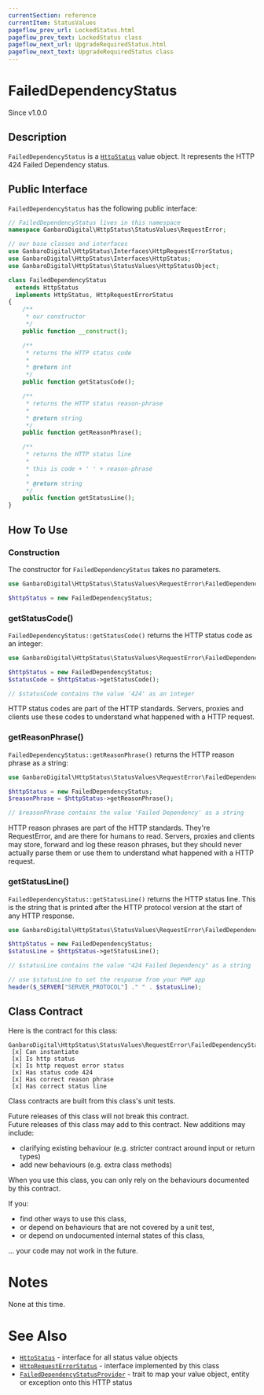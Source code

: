 ```yaml
---
currentSection: reference
currentItem: StatusValues
pageflow_prev_url: LockedStatus.html
pageflow_prev_text: LockedStatus class
pageflow_next_url: UpgradeRequiredStatus.html
pageflow_next_text: UpgradeRequiredStatus class
---
```


# FailedDependencyStatus

<div class="callout info">
Since v1.0.0
</div>

## Description

`FailedDependencyStatus` is a [`HttpStatus`](../Interfaces/HttpStatus.html) value object. It represents the HTTP 424 Failed Dependency status.

## Public Interface

`FailedDependencyStatus` has the following public interface:

```php
// FailedDependencyStatus lives in this namespace
namespace GanbaroDigital\HttpStatus\StatusValues\RequestError;

// our base classes and interfaces
use GanbaroDigital\HttpStatus\Interfaces\HttpRequestErrorStatus;
use GanbaroDigital\HttpStatus\Interfaces\HttpStatus;
use GanbaroDigital\HttpStatus\StatusValues\HttpStatusObject;

class FailedDependencyStatus
  extends HttpStatus
  implements HttpStatus, HttpRequestErrorStatus
{
    /**
     * our constructor
     */
    public function __construct();

    /**
     * returns the HTTP status code
     *
     * @return int
     */
    public function getStatusCode();

    /**
     * returns the HTTP status reason-phrase
     *
     * @return string
     */
    public function getReasonPhrase();

    /**
     * returns the HTTP status line
     *
     * this is code + ' ' + reason-phrase
     *
     * @return string
     */
    public function getStatusLine();
}
```

## How To Use

### Construction

The constructor for `FailedDependencyStatus` takes no parameters.

```php
use GanbaroDigital\HttpStatus\StatusValues\RequestError\FailedDependencyStatus;

$httpStatus = new FailedDependencyStatus;
```

### getStatusCode()

`FailedDependencyStatus::getStatusCode()` returns the HTTP status code as an integer:

```php
use GanbaroDigital\HttpStatus\StatusValues\RequestError\FailedDependencyStatus;

$httpStatus = new FailedDependencyStatus;
$statusCode = $httpStatus->getStatusCode();

// $statusCode contains the value '424' as an integer
```

HTTP status codes are part of the HTTP standards. Servers, proxies and clients use these codes to understand what happened with a HTTP request.

### getReasonPhrase()

`FailedDependencyStatus::getReasonPhrase()` returns the HTTP reason phrase as a string:

```php
use GanbaroDigital\HttpStatus\StatusValues\RequestError\FailedDependencyStatus;

$httpStatus = new FailedDependencyStatus;
$reasonPhrase = $httpStatus->getReasonPhrase();

// $reasonPhrase contains the value 'Failed Dependency' as a string
```

HTTP reason phrases are part of the HTTP standards. They're RequestError, and are there for humans to read. Servers, proxies and clients may store, forward and log these reason phrases, but they should never actually parse them or use them to understand what happened with a HTTP request.

### getStatusLine()

`FailedDependencyStatus::getStatusLine()` returns the HTTP status line. This is the string that is printed after the HTTP protocol version at the start of any HTTP response.

```php
use GanbaroDigital\HttpStatus\StatusValues\RequestError\FailedDependencyStatus;

$httpStatus = new FailedDependencyStatus;
$statusLine = $httpStatus->getStatusLine();

// $statusLine contains the value "424 Failed Dependency" as a string

// use $statusLine to set the response from your PHP app
header($_SERVER["SERVER_PROTOCOL"] ." " . $statusLine);
```

## Class Contract

Here is the contract for this class:

    GanbaroDigital\HttpStatus\StatusValues\RequestError\FailedDependencyStatus
     [x] Can instantiate
     [x] Is http status
     [x] Is http request error status
     [x] Has status code 424
     [x] Has correct reason phrase
     [x] Has correct status line

Class contracts are built from this class's unit tests.

<div class="callout success">
Future releases of this class will not break this contract.
</div>

<div class="callout info" markdown="1">
Future releases of this class may add to this contract. New additions may include:

* clarifying existing behaviour (e.g. stricter contract around input or return types)
* add new behaviours (e.g. extra class methods)
</div>

<div class="callout warning" markdown="1">
When you use this class, you can only rely on the behaviours documented by this contract.

If you:

* find other ways to use this class,
* or depend on behaviours that are not covered by a unit test,
* or depend on undocumented internal states of this class,

... your code may not work in the future.
</div>

# Notes

None at this time.

# See Also

* [`HttpStatus`](../Interfaces/HttpStatus.html) - interface for all status value objects
* [`HttpRequestErrorStatus`](../Interfaces/HttpRequestErrorStatus.html) - interface implemented by this class
* [`FailedDependencyStatusProvider`](../StatusProviders/FailedDependencyStatusProvider.html) - trait to map your value object, entity or exception onto this HTTP status
